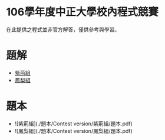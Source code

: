 # 106學年度中正大學校內程式競賽

在此提供之程式並非官方解答，僅供參考與學習。

# 題解

* [紫荊組](https://hackmd.io/s/rJQOe_6AG)
* [鳳梨組](https://hackmd.io/s/HyVPWOaAG)

# 題本

* ![紫荊組](./題本/Contest version/紫荊組/題本.pdf)
* ![鳳梨組](./題本/Contest version/鳳梨組/題本.pdf)
